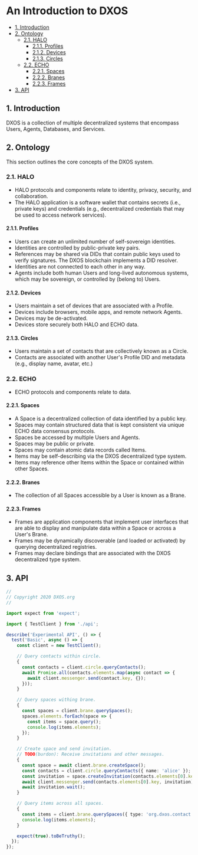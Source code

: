 # An Introduction to DXOS <!-- omit in toc -->

<!-- @toc -->

*   [1. Introduction](#1-introduction)
*   [2. Ontology](#2-ontology)
    *   [2.1. HALO](#21-halo)
        *   [2.1.1. Profiles](#211-profiles)
        *   [2.1.2. Devices](#212-devices)
        *   [2.1.3. Circles](#213-circles)
    *   [2.2. ECHO](#22-echo)
        *   [2.2.1. Spaces](#221-spaces)
        *   [2.2.2. Branes](#222-branes)
        *   [2.2.3. Frames](#223-frames)
*   [3. API](#3-api)

## 1. Introduction

DXOS is a collection of multiple decentralized systems that encompass Users, Agents, Databases, and Services.

## 2. Ontology

This section outlines the core concepts of the DXOS system.

### 2.1. HALO

*   HALO protocols and components relate to identity, privacy, security, and collaboration.
*   The HALO application is a software wallet that contains secrets (i.e., private keys) and credentials (e.g., decentralized credentials that may be used to access network services).

#### 2.1.1. Profiles

*   Users can create an unlimited number of self-sovereign identities.
*   Identities are controlled by public-private key pairs.
*   References may be shared via DIDs that contain public keys used to verify signatures.
    The DXOS blockchain implements a DID resolver.
*   Identities are not connected to each other in any way.
*   Agents include both human Users and long-lived autonomous systems, which may be sovereign, or controlled by (belong to) Users.

#### 2.1.2. Devices

*   Users maintain a set of devices that are associated with a Profile.
*   Devices include browsers, mobile apps, and remote network Agents.
*   Devices may be de-activated.
*   Devices store securely both HALO and ECHO data.

#### 2.1.3. Circles

*   Users maintain a set of contacts that are collectively known as a Circle.
*   Contacts are associated with another User's Profile DID and metadata (e.g., display name, avatar, etc.)

### 2.2. ECHO

*   ECHO protocols and components relate to data.

#### 2.2.1. Spaces

*   A Space is a decentralized collection of data identified by a public key.
*   Spaces may contain structured data that is kept consistent via unique ECHO data consensus protocols.
*   Spaces be accessed by multiple Users and Agents.
*   Spaces may be public or private.
*   Spaces may contain atomic data records called Items.
*   Items may be self-describing via the DXOS decentralized type system.
*   Items may reference other Items within the Space or contained within other Spaces.

#### 2.2.2. Branes

*   The collection of all Spaces accessible by a User is known as a Brane.

#### 2.2.3. Frames

*   Frames are application components that implement user interfaces that are able to display and manipulate data within a Space or across a User's Brane.
*   Frames may be dynamically discoverable (and loaded or activated) by querying decentralized registries.
*   Frames may declare bindings that are associated with the DXOS decentralized type system.

## 3. API

<!-- @code(../../packages/sdk/client/src/experimental/api.test.ts, link) -->

```ts
//
// Copyright 2020 DXOS.org
//

import expect from 'expect';

import { TestClient } from './api';

describe('Experimental API', () => {
  test('Basic', async () => {
    const client = new TestClient();

    // Query contacts within circle.
    {
      const contacts = client.circle.queryContacts();
      await Promise.all(contacts.elements.map(async contact => {
        await client.messenger.send(contact.key, {});
      }));
    }

    // Query spaces withing brane.
    {
      const spaces = client.brane.querySpaces();
      spaces.elements.forEach(space => {
        const items = space.query();
        console.log(items.elements);
      });
    }

    // Create space and send invitation.
    // TODO(burdon): Receive invitations and other messages.
    {
      const space = await client.brane.createSpace();
      const contacts = client.circle.queryContacts({ name: 'alice' });
      const invitation = space.createInvitation(contacts.elements[0].key);
      await client.messenger.send(contacts.elements[0].key, invitation);
      await invitation.wait();
    }

    // Query items across all spaces.
    {
      const items = client.brane.querySpaces({ type: 'org.dxos.contact' });
      console.log(items.elements);
    }

    expect(true).toBeTruthy();
  });
});
```

